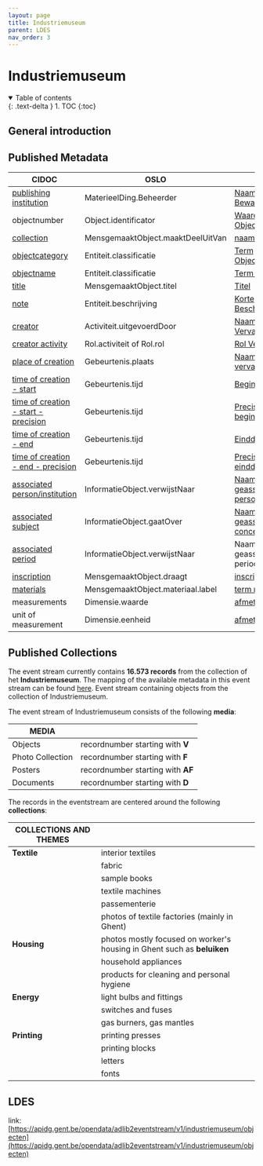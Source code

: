 ```yaml
---
layout: page
title: Industriemuseum
parent: LDES
nav_order: 3
---
```



# **Industriemuseum** 

<details open markdown="block">
  <summary>
    Table of contents
  </summary>
  {: .text-delta }
1. TOC
{:toc}
</details>

## General introduction


## Published Metadata

| CIDOC                                 | OSLO                             | CEST       |                                                
|---------------------------------------|----------------------------------|------------|
|[publishing institution](http://www.cidoc-crm.org/html/5.0.4/cidoc-crm.html#P50)|MaterieelDing.Beheerder|[Naam Bewaarinstelling](https://www.projectcest.be/wiki/Publicatie:Invulboek_objecten/Veld/Naam_bewaarinstelling)|    
|objectnumber|Object.identificator|[Waarde Objectnummer](https://www.projectcest.be/wiki/Publicatie:Invulboek_objecten/Veld/Waarde_objectnummer)|
|[collection](https://cidoc-crm.org/html/cidoc_crm_v7.1.1.html#P46)|MensgemaaktObject.maaktDeelUitVan|[naam collectie](https://www.projectcest.be/wiki/Publicatie:Invulboek_objecten/Veld/Naam_collectie)|
|[objectcategory](https://cidoc-crm.org/html/5.0.4/cidoc-crm.html#P41)|Entiteit.classificatie|[Term Objectcategorie](https://www.projectcest.be/wiki/Publicatie:Invulboek_objecten/Veld/Term_objectcategorie)|
|[objectname](https://cidoc-crm.org/html/5.0.4/cidoc-crm.html#P41)|Entiteit.classificatie|[Term Objectnaam](https://www.projectcest.be/wiki/Publicatie:Invulboek_objecten/Veld/Term_objectnaam)|
|[title](https://cidoc-crm.org/html/5.0.4/cidoc-crm.html#P102)|MensgemaaktObject.titel|[Titel](https://www.projectcest.be/wiki/Publicatie:Invulboek_objecten/Veld/Titel)|
|[note](https://cidoc-crm.org/html/5.0.4/cidoc-crm.html#P3)|Entiteit.beschrijving|[Korte Beschrijving](https://www.projectcest.be/wiki/Publicatie:Invulboek_objecten/Veld/Korte_beschrijving)|
|[creator](https://cidoc-crm.org/html/5.0.4/cidoc-crm.html#P14)| Activiteit.uitgevoerdDoor| [Naam Vervaardiger](https://www.projectcest.be/wiki/Publicatie:Invulboek_objecten/Veld/Naam_vervaardiger)|
| [creator activity](https://cidoc-crm.org/html/5.0.4/cidoc-crm.html#P14)                        | Rol.activiteit of Rol.rol     | [Rol Vervaardiger](https://www.projectcest.be/wiki/Publicatie:Invulboek_objecten/Veld/Rol_vervaardiger)                                              |
| [place of creation](https://cidoc-crm.org/html/5.0.4/cidoc-crm.html#P7)                        | Gebeurtenis.plaats            | [Naam plaats vervaardiging](https://www.projectcest.be/wiki/Publicatie:Invulboek_objecten/Veld/Naam_plaats_vervaardiging)                            |
| [time of creation - start](https://cidoc-crm.org/html/5.0.4/cidoc-crm.html#P4)                 | Gebeurtenis.tijd              | [Begindatum](https://www.projectcest.be/wiki/Publicatie:Invulboek_objecten/Veld/Begindatum)                                                          |
| [time of creation - start - precision](https://cidoc-crm.org/html/5.0.4/cidoc-crm.html#P4)     | Gebeurtenis.tijd              | [Precisie begindatum](https://www.projectcest.be/wiki/Publicatie:Invulboek_objecten/Veld/Precisie_begindatum)                                        |
| [time of creation - end](https://cidoc-crm.org/html/5.0.4/cidoc-crm.html#P4)                   | Gebeurtenis.tijd              | [Einddatum](https://www.projectcest.be/wiki/Publicatie:Invulboek_objecten/Veld/Einddatum)                                                            |
| [time of creation - end - precision](https://cidoc-crm.org/html/5.0.4/cidoc-crm.html#P4)       | Gebeurtenis.tijd              | [Precisie einddatum](https://www.projectcest.be/wiki/Publicatie:Invulboek_objecten/Veld/Precisie_einddatum)                                          |
| [associated person/institution](https://cidoc-crm.org/html/5.0.4/cidoc-crm.html#P67)            | InformatieObject.verwijstNaar | [Naam geassocieerde persoon/instelling](https://www.projectcest.be/wiki/Publicatie:Invulboek_objecten/Veld/Naam_geassocieerde_persoon_of_instelling) |
| [associated subject](https://cidoc-crm.org/html/5.0.4/cidoc-crm.html#P129)                     | InformatieObject.gaatOver     | [Naam geassocieerd concept](https://www.projectcest.be/wiki/Publicatie:Invulboek_objecten/Veld/Naam_geassocieerd_concept)                            |
| [associated period](https://cidoc-crm.org/html/5.0.4/cidoc-crm.html#P67)                       | InformatieObject.verwijstNaar | Naam geassocieerde periode                                                                                                                         |
|[inscription](http://www.cidoc-crm.org/html/5.0.4/cidoc-crm.html#P128)|MensgemaaktObject.draagt|[inscriptie.inhoud](https://www.projectcest.be/wiki/Publicatie:Invulboek_objecten/Veld/Inhoud_opschrift)|
|[materials](http://www.cidoc-crm.org/html/5.0.4/cidoc-crm.html#P45)|MensgemaaktObject.materiaal.label|[term materiaal](https://www.projectcest.be/wiki/Publicatie:Invulboek_objecten/Veld/Term_materiaal)|
|measurements|Dimensie.waarde|[afmeting.waarde](https://www.projectcest.be/wiki/Publicatie:Invulboek_objecten/Veld/Waarde_afmeting)|
|unit of measurement|Dimensie.eenheid|[afmeting.eenheid](https://www.projectcest.be/wiki/Publicatie:Invulboek_objecten/Veld/Eenheid_afmeting)|


## Published Collections

The event stream currently contains **16.573 records** from the collection of het **Industriemuseum**. The mapping of the available metadata in this event stream can be found [here](https://app.gitbook.com/o/-MaDy7qNCF9HTgoNJPP6/s/-MaDyFunOfBA0nHUQZv_/datamappings/overzicht-velden-datamapping).
Event stream containing objects from the collection of Industriemuseum.

The event stream of Industriemuseum consists of the following **media**:

| MEDIA                                 |                                  |
|---------------------------------------|----------------------------------|
| Objects                               | recordnumber starting with **V** |
| Photo Collection                      | recordnumber starting with **F** |
| Posters                               | recordnumber starting with **AF**|
| Documents                             | recordnumber starting with **D** |

The records in the eventstream are centered around the following **collections**: 

| COLLECTIONS AND THEMES   |                                  |
|--------------------------|----------------------------------|
| **Textile**              | interior textiles                |
|                          | fabric                           |
|                          | sample books                     |
|                          | textile machines                 |
|                          | passementerie                    |
|                          | photos of textile factories (mainly in Ghent)|   
| **Housing**              | photos mostly focused on worker's housing in Ghent such as **beluiken**|
|                          | household appliances             |
|                          | products for cleaning and personal hygiene|
| **Energy**               | light bulbs and fittings         |
|                          | switches and fuses               | 
|                          | gas burners, gas mantles         |
| **Printing**             | printing presses                 |
|                          | printing blocks                  |
|                          | letters                          |
|                          | fonts                            |
           
## LDES

link: [https://apidg.gent.be/opendata/adlib2eventstream/v1/industriemuseum/objecten](https://apidg.gent.be/opendata/adlib2eventstream/v1/industriemuseum/objecten)
